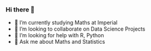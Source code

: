 ### Hi there 👋

- 🌱 I’m currently studying Maths at Imperial
- 👯 I’m looking to collaborate on Data Science Projects
- 🤔 I’m looking for help with R, Python
- 💬 Ask me about Maths and Statistics
